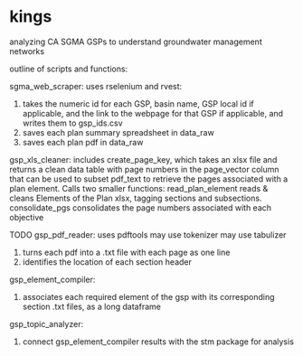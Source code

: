 # kings
analyzing CA SGMA GSPs to understand groundwater management networks

outline of scripts and functions:

sgma_web_scraper:
uses rselenium and rvest:
1) takes the numeric id for each GSP, basin name, GSP local id if applicable,
and the link to the webpage for that GSP if applicable, and writes them to gsp_ids.csv
2) saves each plan summary spreadsheet in data_raw
3) saves each plan pdf in data_raw

gsp_xls_cleaner:
includes create_page_key, which takes an xlsx file and returns a clean data table with page numbers in the page_vector column that can be used to subset pdf_text to retrieve the pages associated with a plan element. 
Calls two smaller functions: 
   read_plan_element reads & cleans Elements of the Plan xlsx, tagging sections and subsections.
   consolidate_pgs consolidates the page numbers associated with each objective
   
   
TODO
gsp_pdf_reader:
uses pdftools
may use tokenizer
may use tabulizer
1) turns each pdf into a .txt file with each page as one line
2) identifies the location of each section header

gsp_element_compiler:
1) associates each required element of the gsp with its corresponding section .txt files, as a long dataframe

gsp_topic_analyzer:
1) connect gsp_element_compiler results with the stm package for analysis

